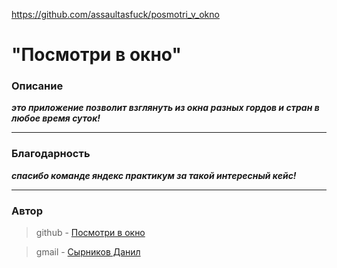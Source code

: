 https://github.com/assaultasfuck/posmotri_v_okno

# "Посмотри в окно"

### Описание

***это приложение позволит взглянуть из окна разных гордов и стран в любое время суток!***
___


### Благодарность 
***спасибо команде яндекс практикум за такой интересный кейс!***
___
### **Автор**
>github - [Посмотри в окно](https://github.com/assaultasfuck/posmotri_v_okno)

>gmail - [Сырников Данил](otayzimq25@gmail.com)

